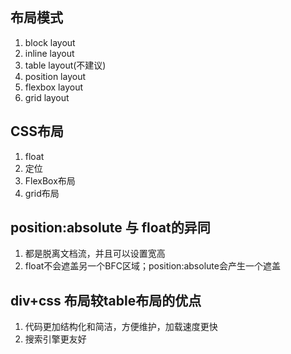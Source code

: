 ## 布局模式
1. block layout
2. inline layout
3. table layout(不建议)
4. position layout
5. flexbox layout
6. grid layout

## CSS布局
1. float
2. 定位
3. FlexBox布局
4. grid布局

## position:absolute 与 float的异同
1. 都是脱离文档流，并且可以设置宽高
2. float不会遮盖另一个BFC区域；position:absolute会产生一个遮盖

## div+css 布局较table布局的优点
1. 代码更加结构化和简洁，方便维护，加载速度更快
2. 搜索引擎更友好